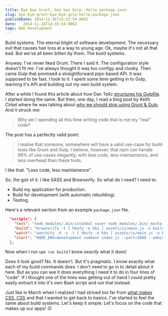 ```yaml
---
title: Bye bye Grunt, bye bye Gulp. Hello package.json.
slug: bye-bye-grunt-bye-bye-gulp-hello-package-json
publishDate: 2014-11-16T14:33:54.000Z
date:   2014-11-16T14:33:54.000Z
tags: Web Development
---
```


Build systems. The eternal blight of software development. The necessary evil that causes hair loss at a way to young age. Ok, maybe it's not all that bad. But we've all been bitten by them. The build systems.

Anyway. I've never liked Grunt. There I said it. The configuration style doesn't fit me. I've always thought it was too configy and clunky. Then came Gulp that promised a straightforward pipe-based API. It was supposed to be fast. I took to it. I spent some time getting in to Gulp, learning it's API and building out my own build system.

After a while I found this article about how Dan Tello [structures his Gulpfile](http://viget.com/extend/gulp-browserify-starter-faq). I started doing the same. But then, one day, I read a blog post by Keith Cirkel where he was talking about [why we should stop using Grunt & Gulp](http://blog.keithcirkel.co.uk/why-we-should-stop-using-grunt/). And it struck me:

> Why am I spending all this time writing code that is not my "real" code?

The post has a perfectly valid point:

> I realise that someone, somewhere will have a valid use-case for build tools like Grunt and Gulp. I believe, however, that npm can handle 99% of use-cases elegantly, with less code, less maintainence, and less overhead than these tools.

I like that. "Less code, less maintainence".

So, the gist of it. I like SASS and Browserify. So what do I need? I need to:

* Build my application for production.
* Build for development (with automatic rebuilding).
* Testing.

Here's a relevant section from an example `package.json` file.

```json
  "scripts": {
    "test": "node_modules/.bin/istanbul cover node_modules/.bin/_mocha -- --ui tdd -R spec --inline-diffs",
    "build": "browserify -t [ hbsfy -e hbs ] assets/js/main.js -o build/foo.js | uglifyjs2 build/foo.js > build/bloglovin.min.js",
    "watch": "watchify -d -v -t [ hbsfy -e hbs ] assets/js/main.js -o build/foo.js & sass --watch --sourcemap assets/sass:build",
    "start": "NODE_ENV=development nodemon index.js --port=3000 --admin-port=3001"
  },

```

Now when I run `npm run build` I know _exactly_ what it does!

Does it look good? No. It doesn't. But it's pragmatic. I know exactly what each of my build commands does. I don't need to go in to detail about it here. But as you can see it does everything I need it to do in four lines of "code". If I thought one of the lines was getting out of hand I could pretty easily extract it into it's own Bash script and run that instead.

Just like in March when I realized I had strived too far from [what makes CSS, CSS](http://iamsim.me/css----complex-style-script/) and that I wanted to get back to basics. I've started to feel the same about build systems. Let's keep it simple. Let's focus on the code that makes up our apps! :D
